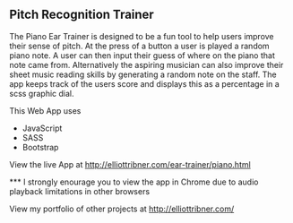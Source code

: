 Pitch Recognition Trainer
--------------------------------------------------------------------
The Piano Ear Trainer is designed to be a fun tool to help users improve their sense of pitch. At the press of a button a user is played a random piano note. A user can then input their guess of where on the piano that note came from. Alternatively the aspiring musician can also improve their sheet music reading skills by generating a random note on the staff. The app keeps track of the users score and displays this as a percentage in a scss graphic dial.

This Web App uses
  * JavaScript
  * SASS
  * Bootstrap

View the live App at http://elliottribner.com/ear-trainer/piano.html

*** I strongly enourage you to view the app in Chrome due to audio playback limitations in other browsers

View my portfolio of other projects at http://elliottribner.com/


